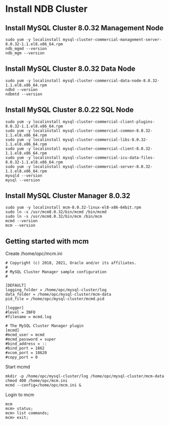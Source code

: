 # Install NDB Cluster
## Install MySQL Cluster 8.0.32 Management Node
```
sudo yum -y localinstall mysql-cluster-commercial-management-server-8.0.32-1.1.el8.x86_64.rpm
ndb_mgmd --version
ndb_mgm --version
```
## Install MySQL Cluster 8.0.32 Data Node
```
sudo yum -y localinstall mysql-cluster-commercial-data-node-8.0.32-1.1.el8.x86_64.rpm 
ndbd --version
ndbmtd --version
```
## Install MySQL Cluster 8.0.22 SQL Node
```
sudo yum -y localinstall mysql-cluster-commercial-client-plugins-8.0.32-1.1.el8.x86_64.rpm
sudo yum -y localinstall mysql-cluster-commercial-common-8.0.32-1.1.el8.x86_64.rpm
sudo yum -y localinstall mysql-cluster-commercial-libs-8.0.32-1.1.el8.x86_64.rpm 
sudo yum -y localinstall mysql-cluster-commercial-client-8.0.32-1.1.el8.x86_64.rpm
sudo yum -y localinstall mysql-cluster-commercial-icu-data-files-8.0.32-1.1.el8.x86_64.rpm
sudo yum -y localinstall mysql-cluster-commercial-server-8.0.32-1.1.el8.x86_64.rpm
mysqld --version
mysql --version
```
## Install MySQL Cluster Manager 8.0.32 
```
sudo yum -y localinstall mcm-8.0.32-linux-el8-x86-64bit.rpm 
sudo ln -s /usr/mcm8.0.32/bin/mcmd /bin/mcmd
sudo ln -s /usr/mcm8.0.32/bin/mcm /bin/mcm
mcmd --version
mcm --version
```
## Getting started with mcm
Create /home/opc/mcm.ini
```
# Copyright (c) 2018, 2021, Oracle and/or its affiliates.
#
# MySQL Cluster Manager sample configuration
#

[DEFAULT]
logging_folder = /home/opc/mysql-cluster/log
data_folder = /home/opc/mysql-cluster/mcm-data
pid_file = /home/opc/mysql-cluster/mcmd.pid

[logger]
#level = INFO
#filename = mcmd.log

# The MySQL Cluster Manager plugin
[mcmd]
#mcmd_user = mcmd
#mcmd_password = super
#bind_address = ::
#bind_port = 1862
#xcom_port = 18620
#copy_port = 0
```
Start mcmd
```
mkdir -p /home/opc/mysql-cluster/log /home/opc/mysql-cluster/mcm-data
chmod 400 /home/opc/mcm.ini
mcmd --config=/home/opc/mcm.ini &
```
Login to mcm
```
mcm
mcm> status;
mcm> list commands;
mcm> exit;
```
